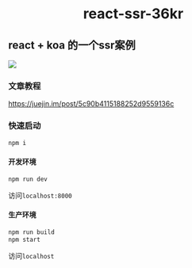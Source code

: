 <h1 align="center">react-ssr-36kr</h1>

## react + koa 的一个ssr案例

![](https://github.com/zwmmm/react-ssr-36kr/blob/master/doc/1.jpg)

### 文章教程

https://juejin.im/post/5c90b4115188252d9559136c

### 快速启动

```bash
npm i
```

#### 开发环境

```js
npm run dev
```
访问`localhost:8000`

#### 生产环境

```js
npm run build
npm start
```

访问`localhost`
